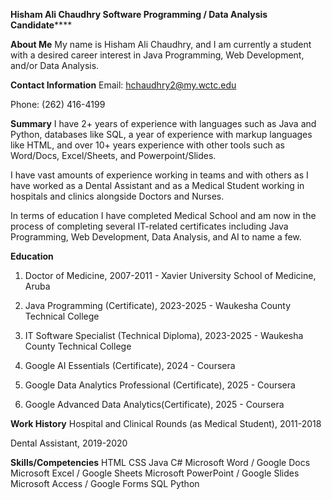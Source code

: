 **Hisham Ali Chaudhry
Software Programming / Data Analysis Candidate******

**About Me**
My name is Hisham Ali Chaudhry, and I am currently a student with a desired career interest in Java Programming, Web Development, and/or Data Analysis.

**Contact Information**
Email: hchaudhry2@my.wctc.edu

Phone: (262) 416-4199

**Summary**
I have 2+ years of experience with languages such as Java and Python, databases like SQL, a year of experience with markup languages like HTML, and over 10+ years experience with other tools such as Word/Docs, Excel/Sheets, and Powerpoint/Slides.

I have vast amounts of experience working in teams and with others as I have worked as a Dental Assistant and as a Medical Student working in hospitals and clinics alongside Doctors and Nurses.

In terms of education I have completed Medical School and am now in the process of completing several IT-related certificates including Java Programming, Web Development, Data Analysis, and AI to name a few.

**Education**
1. Doctor of Medicine, 2007-2011 - Xavier University School of Medicine, Aruba

2. Java Programming (Certificate), 2023-2025 - Waukesha County Technical College

3. IT Software Specialist (Technical Diploma), 2023-2025 - Waukesha County Technical College

4. Google AI Essentials (Certificate), 2024 - Coursera

5. Google Data Analytics Professional (Certificate), 2025 - Coursera

6. Google Advanced Data Analytics(Certificate), 2025 - Coursera

**Work History**
Hospital and Clinical Rounds (as Medical Student), 2011-2018

Dental Assistant, 2019-2020

**Skills/Competencies**
HTML
CSS
Java
C#
Microsoft Word / Google Docs
Microsoft Excel / Google Sheets
Microsoft PowerPoint / Google Slides
Microsoft Access / Google Forms
SQL
Python
